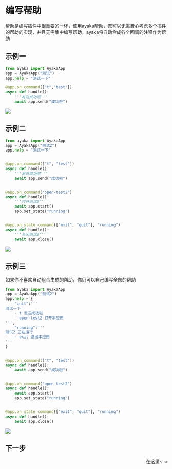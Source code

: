 # 编写帮助

帮助是编写插件中很重要的一环，使用ayaka帮助，您可以无需费心考虑多个插件的帮助的实现，并且无需集中编写帮助，ayaka将自动合成各个回调的注释作为帮助

## 示例一

``` py
from ayaka import AyakaApp
app = AyakaApp("测试")
app.help = "测试一下"

@app.on_command(["t","test"])
async def handle():
    '''发送成功啦'''
    await app.send("成功啦")
```
<img src="../2.png">

## 示例二

``` py
from ayaka import AyakaApp
app = AyakaApp("测试2")
app.help = "测试一下"


@app.on_command(["t", "test"])
async def handle():
    '''发送成功啦'''
    await app.send("成功啦")


@app.on_command("open-test2")
async def handle():
    '''打开测试2'''
    await app.start()
    app.set_state("running")


@app.on_state_command(["exit", "quit"], "running")
async def handle():
    '''关闭测试2'''
    await app.close()
```
<img src="../3.png">

## 示例三

如果你不喜欢自动组合生成的帮助，你仍可以自己编写全部的帮助

``` py
from ayaka import AyakaApp
app = AyakaApp("测试2")
app.help = {
    "init":'''
测试一下
    - t 发送成功啦
    - open-test2 打开本应用 
''',
    "running":'''
测试2 正在运行
    - exit 退出本应用
'''
}


@app.on_command(["t", "test"])
async def handle():
    await app.send("成功啦")


@app.on_command("open-test2")
async def handle():
    await app.start()
    app.set_state("running")


@app.on_state_command(["exit", "quit"], "running")
async def handle():
    await app.close()
```

<img src="../4.png">

## 下一步

<div align="right">
    在这里~ ↘
</div>

